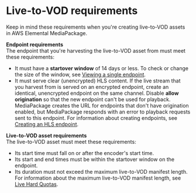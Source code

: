 # Live\-to\-VOD requirements<a name="ltov-reqmts"></a>

Keep in mind these requirements when you're creating live\-to\-VOD assets in AWS Elemental MediaPackage\.

**Endpoint requirements**  
The endpoint that you're harvesting the live\-to\-VOD asset from must meet these requirements:
+ It must have a **startover window** of 14 days or less\. To check or change the size of the window, see [Viewing a single endpoint](endpoints-view-one.md)\.
+ It must serve clear \(unencrypted\) HLS content\. If the live stream that you harvest from is served on an encrypted endpoint, create an identical, unencrypted endpoint on the same channel\. Disable **allow origination** so that the new endpoint can't be used for playback\. MediaPackage creates the URL for endpoints that don't have origination enabled, but MediaPackage responds with an error to playback requests sent to this endpoint\. For information about creating endpoints, see [Creating an HLS endpoint](endpoints-hls.md)\. 

**Live\-to\-VOD asset requirements**  
The live\-to\-VOD asset must meet these requirements:
+ Its start time must fall on or after the encoder's start time\.
+ Its start and end times must be within the startover window on the endpoint\.
+ Its duration must not exceed the maximum live\-to\-VOD manifest length\. For information about the maximum live\-to\-VOD manifest length, see [Live Hard Quotas](https://docs.aws.amazon.com/mediapackage/latest/ug/live-quotas.html#live-hard-quotas)\.